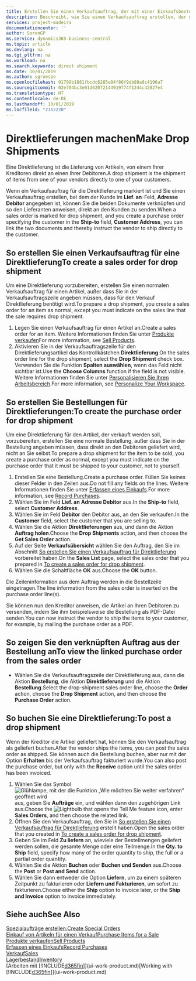 ```yaml
---
title: Erstellen Sie einen Verkaufsauftrag, der mit einer Einkaufsbestellung für eine direkte Lieferung verknüpft ist | Microsoft Docs
description: Beschreibt, wie Sie einen Verkaufsauftrag erstellen, der mit einer Bestellung verknüpft ist, um sicherzustellen, dass die Artikel vom Kreditor direkt an den Debitor versendet werden
services: project-madeira
documentationcenter: ''
author: SorenGP
ms.service: dynamics365-business-central
ms.topic: article
ms.devlang: na
ms.tgt_pltfrm: na
ms.workload: na
ms.search.keywords: direct shipment
ms.date: 10/01/2019
ms.author: sgroespe
ms.openlocfilehash: 01799b1881fbcdc6285e84f86f9db88a8c4196a7
ms.sourcegitcommit: 02e704bc3e01d62072144919774f1244c42827e4
ms.translationtype: HT
ms.contentlocale: de-DE
ms.lasthandoff: 10/01/2019
ms.locfileid: "2312220"
---
```

# <a name="make-drop-shipments"></a><span data-ttu-id="017ee-103">Direktlieferungen machen</span><span class="sxs-lookup"><span data-stu-id="017ee-103">Make Drop Shipments</span></span>
<span data-ttu-id="017ee-104">Eine Direktlieferung ist die Lieferung von Artikeln, von einem Ihrer Kreditoren direkt an einen Ihrer Debitoren.</span><span class="sxs-lookup"><span data-stu-id="017ee-104">A drop shipment is the shipment of items from one of your vendors directly to one of your customers.</span></span>

<span data-ttu-id="017ee-105">Wenn ein Verkaufsauftrag für die Direktlieferung markiert ist und Sie einen Verkaufsauftrag erstellen, bei dem der Kunde im **Lief. an**-Feld, **Adresse Debitor** angegeben ist, können Sie die beiden Dokumente verknüpfen und so den Lieferanten anweisen, direkt an den Kunden zu senden.</span><span class="sxs-lookup"><span data-stu-id="017ee-105">When a sales order is marked for drop shipment, and you create a purchase order specifying the customer in the **Ship-to** field, **Customer Address**, you can link the two documents and thereby instruct the vendor to ship directly to the customer.</span></span>

## <a name="to-create-a-sales-order-for-drop-shipment"></a><span data-ttu-id="017ee-106">So erstellen Sie einen Verkaufsauftrag für eine Direktlieferung</span><span class="sxs-lookup"><span data-stu-id="017ee-106">To create a sales order for drop shipment</span></span>
<span data-ttu-id="017ee-107">Um eine Direktlieferung vorzubereiten, erstellen Sie einen normalen Verkaufsauftrag für einen Artikel, außer dass Sie in der Verkaufsauftragszeile angeben müssen, dass für den Verkauf Direktlieferung benötigt wird.</span><span class="sxs-lookup"><span data-stu-id="017ee-107">To prepare a drop shipment, you create a sales order for an item as normal, except you must indicate on the sales line that the sale requires drop shipment.</span></span>

1. <span data-ttu-id="017ee-108">Legen Sie einen Verkaufsauftrag für einen Artikel an.</span><span class="sxs-lookup"><span data-stu-id="017ee-108">Create a sales order for an item.</span></span> <span data-ttu-id="017ee-109">Weitere Informationen finden Sie unter [Produkte verkaufen](sales-how-sell-products.md)</span><span class="sxs-lookup"><span data-stu-id="017ee-109">For more information, see [Sell Products](sales-how-sell-products.md).</span></span>
2. <span data-ttu-id="017ee-110">Aktivieren Sie in der Verkaufsauftragszeile für den Direktlieferungsartikel das Kontrollkästchen **Direktlieferung**.</span><span class="sxs-lookup"><span data-stu-id="017ee-110">On the sales order line for the drop shipment, select the **Drop Shipment** check box.</span></span> <span data-ttu-id="017ee-111">Verwenden Sie die Funktion **Spalten auswählen**, wenn das Feld nicht sichtbar ist.</span><span class="sxs-lookup"><span data-stu-id="017ee-111">Use the **Choose Columns** function if the field is not visible.</span></span> <span data-ttu-id="017ee-112">Weitere Informationen finden Sie unter [Personalisieren Sie Ihren Arbeitsbereich](ui-personalization-user.md).</span><span class="sxs-lookup"><span data-stu-id="017ee-112">For more information, see [Personalize Your Workspace](ui-personalization-user.md).</span></span>

## <a name="to-create-the-purchase-order-for-drop-shipment"></a><span data-ttu-id="017ee-113">So erstellen Sie Bestellungen für Direktlieferungen:</span><span class="sxs-lookup"><span data-stu-id="017ee-113">To create the purchase order for drop shipment</span></span>
<span data-ttu-id="017ee-114">Um eine Direktlieferung für den Artikel, der verkauft werden soll, vorzubereiten, erstellen Sie eine normale Bestellung, außer dass Sie in der Bestellung angeben müssen, dass direkt an den Debitoren geliefert wird, nicht an Sie selbst.</span><span class="sxs-lookup"><span data-stu-id="017ee-114">To prepare a drop shipment for the item to be sold, you create a purchase order as normal, except you must indicate on the purchase order that it must be shipped to your customer, not to yourself.</span></span>

1. <span data-ttu-id="017ee-115">Erstellen Sie eine Bestellung.</span><span class="sxs-lookup"><span data-stu-id="017ee-115">Create a purchase order.</span></span> <span data-ttu-id="017ee-116">Füllen Sie keines dieser Felder in den Zeilen aus.</span><span class="sxs-lookup"><span data-stu-id="017ee-116">Do not fill any fields on the lines.</span></span> <span data-ttu-id="017ee-117">Weitere Informationen finden Sie unter [Erfassen eines Einkaufs](purchasing-how-record-purchases.md).</span><span class="sxs-lookup"><span data-stu-id="017ee-117">For more information, see [Record Purchases](purchasing-how-record-purchases.md).</span></span>
2. <span data-ttu-id="017ee-118">Wählen Sie im Feld **Lief. an** **Adresse Debitor** aus.</span><span class="sxs-lookup"><span data-stu-id="017ee-118">In the **Ship-to** field, select **Customer Address**.</span></span>
3. <span data-ttu-id="017ee-119">Wählen Sie im Feld **Debitor** den Debitor aus, an den Sie verkaufen.</span><span class="sxs-lookup"><span data-stu-id="017ee-119">In the **Customer** field, select the customer that you are selling to.</span></span>
3. <span data-ttu-id="017ee-120">Wählen Sie die Aktion **Direktlieferungen** aus, und dann die Aktion **Auftrag holen**.</span><span class="sxs-lookup"><span data-stu-id="017ee-120">Choose the **Drop Shipments** action, and then choose the **Get Sales Order** action.</span></span>
4. <span data-ttu-id="017ee-121">Auf der Seite **Verkaufsübersicht** wählen Sie den Auftrag, den Sie im Abschnitt [So erstellen Sie einen Verkaufsauftrag für Direktlieferung](sales-how-drop-shipment.md#to-create-a-sales-order-for-drop-shipment) vorbereitet haben.</span><span class="sxs-lookup"><span data-stu-id="017ee-121">On the **Sales List** page, select the sales order that you prepared in [To create a sales order for drop shipment](sales-how-drop-shipment.md#to-create-a-sales-order-for-drop-shipment).</span></span>
5. <span data-ttu-id="017ee-122">Wählen Sie die Schaltfläche **OK** aus.</span><span class="sxs-lookup"><span data-stu-id="017ee-122">Choose the **OK** button.</span></span>

<span data-ttu-id="017ee-123">Die Zeileninformation aus dem Auftrag werden in die Bestellzeile eingetragen.</span><span class="sxs-lookup"><span data-stu-id="017ee-123">The line information from the sales order is inserted on the purchase order line(s).</span></span>

<span data-ttu-id="017ee-124">Sie können nun den Kreditor anweisen, die Artikel an Ihren Debitoren zu versenden, indem Sie ihm beispielsweise die Bestellung als PDF-Datei senden.</span><span class="sxs-lookup"><span data-stu-id="017ee-124">You can now instruct the vendor to ship the items to your customer, for example, by mailing the purchase order as a PDF.</span></span>     

## <a name="to-view-the-linked-purchase-order-from-the-sales-order"></a><span data-ttu-id="017ee-125">So zeigen Sie den verknüpften Auftrag aus der Bestellung an</span><span class="sxs-lookup"><span data-stu-id="017ee-125">To view the linked purchase order from the sales order</span></span>
* <span data-ttu-id="017ee-126">Wählen Sie die Verkaufsauftragszeile der Direktlieferung aus, dann die Aktion **Bestellung**, die Aktion **Direktlieferung** und die Aktion **Bestellung**.</span><span class="sxs-lookup"><span data-stu-id="017ee-126">Select the drop-shipment sales order line, choose the **Order** action, choose the **Drop Shipment** action, and then choose the **Purchase Order** action.</span></span>

## <a name="to-post-a-drop-shipment"></a><span data-ttu-id="017ee-127">So buchen Sie eine Direktlieferung:</span><span class="sxs-lookup"><span data-stu-id="017ee-127">To post a drop shipment</span></span>
<span data-ttu-id="017ee-128">Wenn der Kreditor die Artikel geliefert hat, können Sie den Verkaufsauftrag als geliefert buchen.</span><span class="sxs-lookup"><span data-stu-id="017ee-128">After the vendor ships the items, you can post the sales order as shipped.</span></span> <span data-ttu-id="017ee-129">Sie können auch die Bestellung buchen, aber nur mit der Option **Erhalten** bis der Verkaufsauftrag fakturiert wurde.</span><span class="sxs-lookup"><span data-stu-id="017ee-129">You can also post the purchase order, but only with the **Receive** option until the sales order has been invoiced.</span></span>

1. <span data-ttu-id="017ee-130">Wählen Sie das Symbol ![Glühlampe, mit der die Funktion „Wie möchten Sie weiter verfahren“ geöffnet wird](media/ui-search/search_small.png "Wie möchten Sie weiter verfahren?") aus, geben Sie **Aufträge** ein, und wählen dann den zugehörigen Link aus.</span><span class="sxs-lookup"><span data-stu-id="017ee-130">Choose the ![Lightbulb that opens the Tell Me feature](media/ui-search/search_small.png "Tell me what you want to do") icon, enter **Sales Orders**, and then choose the related link.</span></span>
2. <span data-ttu-id="017ee-131">Öffnen Sie den Verkaufsauftrag, den Sie in [So erstellen Sie einen Verkaufsauftrag für Direktlieferung]() erstellt haben.</span><span class="sxs-lookup"><span data-stu-id="017ee-131">Open the sales order that you created in [To create a sales order for drop shipment]().</span></span>
3. <span data-ttu-id="017ee-132">Geben Sie im Feld **Zu liefern** an, wieviele der Bestellmengen geliefert werden sollen, die gesamte Menge oder eine Teilmenge.</span><span class="sxs-lookup"><span data-stu-id="017ee-132">In the **Qty. to Ship** field, specify how many of the order quantity to ship, the full or a partial order quantity.</span></span>
4. <span data-ttu-id="017ee-133">Wählen Sie die Aktion **Buchen** oder **Buchen und Senden** aus.</span><span class="sxs-lookup"><span data-stu-id="017ee-133">Choose the **Post** or **Post and Send** action.</span></span>
5. <span data-ttu-id="017ee-134">Wählen Sie dann entweder die Option **Liefern**, um zu einem späteren Zeitpunkt zu fakturieren oder **Liefern und Fakturieren**, um sofort zu fakturieren.</span><span class="sxs-lookup"><span data-stu-id="017ee-134">Choose either the **Ship** option to invoice later, or the **Ship and Invoice** option to invoice immediately.</span></span>

## <a name="see-also"></a><span data-ttu-id="017ee-135">Siehe auch</span><span class="sxs-lookup"><span data-stu-id="017ee-135">See Also</span></span>
[<span data-ttu-id="017ee-136">Spezialaufträge erstellen:</span><span class="sxs-lookup"><span data-stu-id="017ee-136">Create Special Orders</span></span>](sales-how-to-create-special-orders.md)  
[<span data-ttu-id="017ee-137">Einkauf von Artikeln für einen Verkauf</span><span class="sxs-lookup"><span data-stu-id="017ee-137">Purchase Items for a Sale</span></span>](purchasing-how-purchase-products-sale.md)  
[<span data-ttu-id="017ee-138">Produkte verkaufen</span><span class="sxs-lookup"><span data-stu-id="017ee-138">Sell Products</span></span>](sales-how-sell-products.md)  
[<span data-ttu-id="017ee-139">Erfassen eines Einkaufs</span><span class="sxs-lookup"><span data-stu-id="017ee-139">Record Purchases</span></span>](purchasing-how-record-purchases.md)  
[<span data-ttu-id="017ee-140">Verkauf</span><span class="sxs-lookup"><span data-stu-id="017ee-140">Sales</span></span>](sales-manage-sales.md)  
[<span data-ttu-id="017ee-141">Lagerbestand</span><span class="sxs-lookup"><span data-stu-id="017ee-141">Inventory</span></span>](inventory-manage-inventory.md)  
<span data-ttu-id="017ee-142">[Arbeiten mit [!INCLUDE[d365fin](includes/d365fin_md.md)]](ui-work-product.md)</span><span class="sxs-lookup"><span data-stu-id="017ee-142">[Working with [!INCLUDE[d365fin](includes/d365fin_md.md)]](ui-work-product.md)</span></span>
